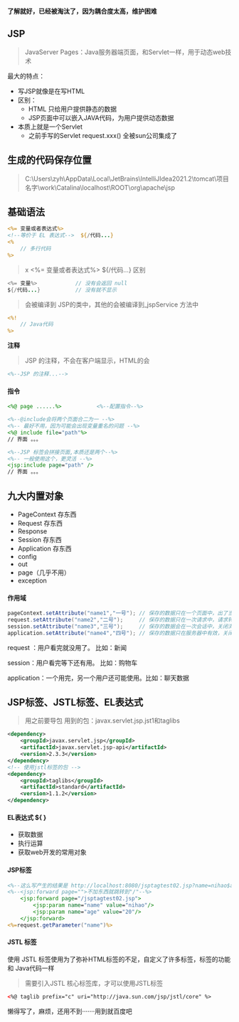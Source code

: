 **了解就好，已经被淘汰了，因为耦合度太高，维护困难**

## JSP

> JavaServer Pages：Java服务器端页面，和Servlet一样，用于动态web技术

最大的特点：

- 写JSP就像是在写HTML
- 区别：
    - HTML 只给用户提供静态的数据
    - JSP页面中可以嵌入JAVA代码，为用户提供动态数据
- 本质上就是一个Servlet
    - 之前手写的Servlet  request.xxx() 全被sun公司集成了

## 生成的代码保存位置

> C:\Users\zyh\AppData\Local\JetBrains\IntelliJIdea2021.2\tomcat\项目名字\work\Catalina\localhost\ROOT\org\apache\jsp

## 基础语法

~~~jsp
<%= 变量或者表达式%>
<!--等价于 EL 表达式-->  ${/代码...}
<%
	// 多行代码
%>
~~~

> x <%= 变量或者表达式%>	${/代码...} 区别

~~~java
<%= 变量%>			// 没有会返回 null
${/代码...}			// 没有就不显示
~~~

> 会被编译到 JSP的类中，其他的会被编译到_jspService 方法中

~~~jsp
<%!
  	// Java代码
%>
~~~

**注释**

> JSP 的注释，不会在客户端显示，HTML的会

~~~jsp
<%--JSP 的注释...-->
~~~

#### 指令

~~~jsp
<%@ page ......%>			<%--配置指令--%>
~~~

~~~jsp
<%--@include会将两个页面合二为一 --%>
<%-- 最好不用，因为可能会出现变量重名的问题 --%>
<%@ include file="path"%>
// 界面 。。。

<%--JSP 标签会拼接页面,本质还是两个--%>
<%-- 一般使用这个，更灵活 --%>
<jsp:include page="path" />
// 界面 。。。
~~~

## 九大内置对象

- PageContext			存东西
- Request                     存东西
- Response
- Session                      存东西
- Application                存东西
- config                     
- out     
- page（几乎不用）
- exception

#### 作用域

~~~java
pageContext.setAttribute("name1","一号");	// 保存的数据只在一个页面中，出了当前页面就没了
request.setAttribute("name2","二号"); 	// 保存的数据只在一次请求中，请求转发会携带这个信息
session.setAttribute("name3","三号"); 	// 保存的数据会在一次会话中，关闭浏览器就没了
application.setAttribute("name4","四号"); // 保存的数据只在服务器中有效，关闭服务器就没了
~~~

request ：用户看完就没用了。							   比如：新闻

session：用户看完等下还有用。							 比如：购物车

application：一个用完，另一个用户还可能使用。比如：聊天数据

## JSP标签、JSTL标签、EL表达式

> 用之前要导包 用到的包：javax.servlet.jsp.jst1和taglibs

~~~xml
<dependency>
    <groupId>javax.servlet.jsp</groupId>
    <artifactId>javax.servlet.jsp-api</artifactId>
    <version>2.3.3</version>
</dependency>
<!-- 使用jstl标签的包 -->
<dependency>
    <groupId>taglibs</groupId>
    <artifactId>standard</artifactId>
    <version>1.1.2</version>
</dependency>
~~~

#### EL表达式			${ }

- 获取数据
- 执行运算
- 获取web开发的常用对象

#### JSP标签

~~~jsp
<%--这么写产生的结果是 http://localhost:8080/jsptagtest02.jsp?name=nihao$age=20--%>
<%--<jsp:forward page="">不加东西就跳转到"/"--%>
    <jsp:forward page="/jsptagtest02.jsp">
        <jsp:param name="name" value="nihao"/>
        <jsp:param name="age" value="20"/>
    </jsp:forward>
<%=request.getParameter("name")%>
~~~

#### JSTL 标签

使用 JSTL 标签使用为了弥补HTML标签的不足，自定义了许多标签，标签的功能和 Java代码一样

> 需要引入JSTL 核心标签库，才可以使用JSTL标签

~~~xml
<%@ taglib prefix="c" uri="http://java.sun.com/jsp/jstl/core" %>
~~~



懒得写了，麻烦，还用不到·······用到就百度吧
